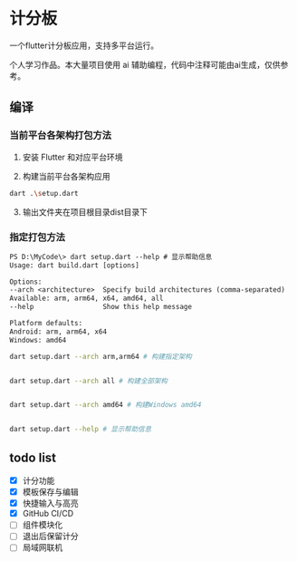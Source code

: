 # 计分板

一个flutter计分板应用，支持多平台运行。

个人学习作品。本大量项目使用 ai 辅助编程，代码中注释可能由ai生成，仅供参考。

## 编译

### 当前平台各架构打包方法

1. 安装 Flutter 和对应平台环境

2. 构建当前平台各架构应用

  ```bash
  dart .\setup.dart
  ```

3. 输出文件夹在项目根目录dist目录下


### 指定打包方法


```txt
PS D:\MyCode\> dart setup.dart --help # 显示帮助信息
Usage: dart build.dart [options]

Options:
--arch <architecture>  Specify build architectures (comma-separated)
Available: arm, arm64, x64, amd64, all
--help                 Show this help message

Platform defaults:
Android: arm, arm64, x64
Windows: amd64
```



```bash
dart setup.dart --arch arm,arm64 # 构建指定架构
```

```bash

dart setup.dart --arch all # 构建全部架构
```

```bash

dart setup.dart --arch amd64 # 构建Windows amd64
```

```bash

dart setup.dart --help # 显示帮助信息
```

## todo list

- [x] 计分功能
- [x] 模板保存与编辑
- [x] 快捷输入与高亮
- [x] GitHub CI/CD
- [ ] 组件模块化
- [ ] 退出后保留计分
- [ ] 局域网联机
